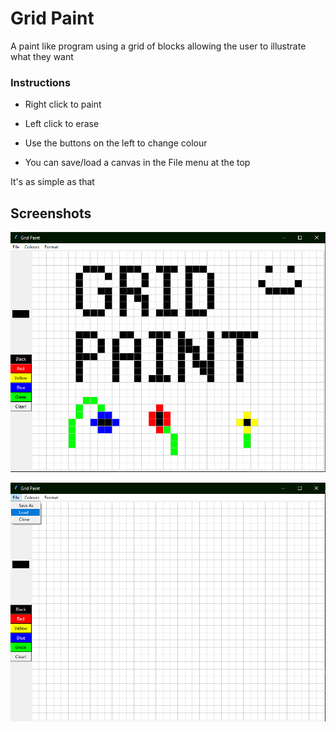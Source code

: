 # Grid Paint

A paint like program using a grid of blocks allowing the user to illustrate what they want

### Instructions
- Right click to paint

- Left click to erase

- Use the buttons on the left to change colour

- You can save/load a canvas in the File menu at the top

It's as simple as that 

## Screenshots

![Image of the program](docs/assets/home.PNG)

![Image of an untouched canvas](docs/assets/file.PNG)

